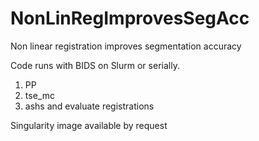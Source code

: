 # NonLinRegImprovesSegAcc
Non linear registration improves segmentation accuracy

Code runs with BIDS on Slurm or serially. 

1) PP
2) tse_mc
3) ashs and evaluate registrations

Singularity image available by request
